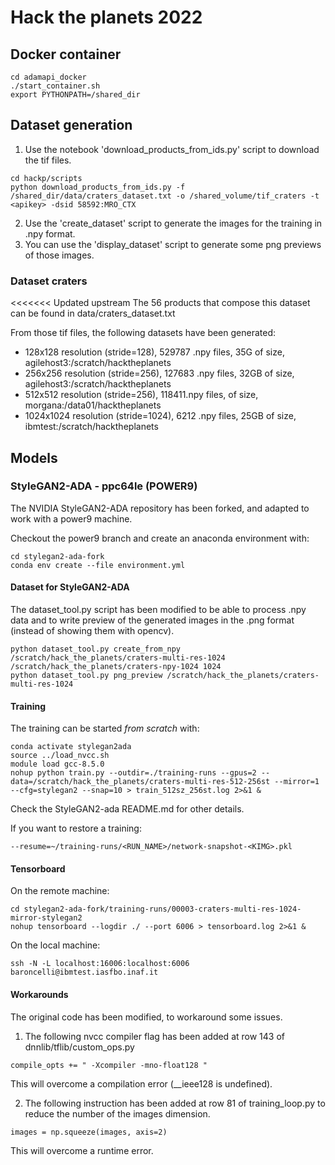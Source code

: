 # Hack the planets 2022

## Docker container
```
cd adamapi_docker
./start_container.sh
export PYTHONPATH=/shared_dir
```
## Dataset generation

1. Use the notebook 'download_products_from_ids.py' script to download the tif files.
```
cd hackp/scripts
python download_products_from_ids.py -f /shared_dir/data/craters_dataset.txt -o /shared_volume/tif_craters -t <apikey> -dsid 58592:MRO_CTX
```
2. Use the 'create_dataset' script to generate the images for the training in .npy format.
3. You can use the 'display_dataset' script to generate some png previews of those images.

### Dataset craters
<<<<<<< Updated upstream
The 56 products that compose this dataset can be found in data/craters_dataset.txt

From those tif files, the following datasets have been generated:
* 128x128 resolution (stride=128), 529787 .npy files, 35G of size, agilehost3:/scratch/hacktheplanets
* 256x256 resolution (stride=256), 127683 .npy files, 32GB of size, agilehost3:/scratch/hacktheplanets
* 512x512 resolution (stride=256), 118411.npy files, of size, morgana:/data01/hacktheplanets
* 1024x1024 resolution (stride=1024), 6212 .npy files, 25GB of size, ibmtest:/scratch/hacktheplanets

## Models

### StyleGAN2-ADA - ppc64le (POWER9)
The NVIDIA StyleGAN2-ADA repository has been forked, and adapted to work with a
power9 machine.

Checkout the power9 branch and create an anaconda environment with:
```
cd stylegan2-ada-fork
conda env create --file environment.yml
```

#### Dataset for StyleGAN2-ADA
The dataset_tool.py script has been modified to be able to process .npy data and to
write preview of the generated images in the .png format (instead of showing them with opencv).
```
python dataset_tool.py create_from_npy /scratch/hack_the_planets/craters-multi-res-1024 /scratch/hack_the_planets/craters-npy-1024 1024
python dataset_tool.py png_preview /scratch/hack_the_planets/craters-multi-res-1024
```

#### Training
The training can be started *from scratch* with:
```
conda activate stylegan2ada
source ../load_nvcc.sh
module load gcc-8.5.0
nohup python train.py --outdir=./training-runs --gpus=2 --data=/scratch/hack_the_planets/craters-multi-res-512-256st --mirror=1 --cfg=stylegan2 --snap=10 > train_512sz_256st.log 2>&1 &
```
Check the StyleGAN2-ada README.md for other details.

If you want to restore a training:
```
--resume=~/training-runs/<RUN_NAME>/network-snapshot-<KIMG>.pkl
```

#### Tensorboard
On the remote machine:
```
cd stylegan2-ada-fork/training-runs/00003-craters-multi-res-1024-mirror-stylegan2
nohup tensorboard --logdir ./ --port 6006 > tensorboard.log 2>&1 &
```
On the local machine:
```
ssh -N -L localhost:16006:localhost:6006 baroncelli@ibmtest.iasfbo.inaf.it
```

#### Workarounds
The original code has been modified, to workaround some issues.
1. The following nvcc compiler flag has been added at row 143 of dnnlib/tflib/custom_ops.py
```
compile_opts += " -Xcompiler -mno-float128 "
```
This will overcome a compilation error (__ieee128 is undefined).

2. The following instruction has been added at row 81 of training_loop.py to reduce the number of the images dimension.
```
images = np.squeeze(images, axis=2)
```
This will overcome a runtime error.
